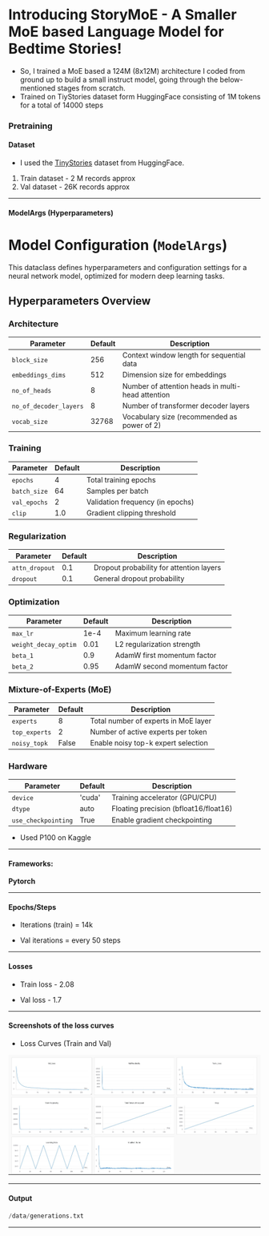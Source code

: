 
# Introducing StoryMoE - A Smaller MoE based Language Model for Bedtime Stories! 

- So, I trained a MoE based a 124M (8x12M) architecture I coded from ground up to build a small instruct model, going through the below-mentioned stages from scratch.
- Trained on TiyStories dataset form HuggingFace consisting of 1M tokens for a total of 14000 steps



 ###  Pretraining

#### Dataset

 - I used the [TinyStories](https://huggingface.co/datasets/roneneldan/TinyStories) dataset from HuggingFace.

  1) Train dataset - 2 M records approx
  2) Val dataset - 26K records approx



---

####  ModelArgs (Hyperparameters)
# Model Configuration (`ModelArgs`)

This dataclass defines hyperparameters and configuration settings for a neural network model, optimized for modern deep learning tasks.

## Hyperparameters Overview

### Architecture
| Parameter | Default | Description |
|-----------|---------|-------------|
| `block_size` | 256 | Context window length for sequential data |
| `embeddings_dims` | 512 | Dimension size for embeddings |
| `no_of_heads` | 8 | Number of attention heads in multi-head attention |
| `no_of_decoder_layers` | 8 | Number of transformer decoder layers |
| `vocab_size` | 32768 | Vocabulary size (recommended as power of 2) |

### Training
| Parameter | Default | Description |
|-----------|---------|-------------|
| `epochs` | 4 | Total training epochs |
| `batch_size` | 64 | Samples per batch |
| `val_epochs` | 2 | Validation frequency (in epochs) |
| `clip` | 1.0 | Gradient clipping threshold |

### Regularization
| Parameter | Default | Description |
|-----------|---------|-------------|
| `attn_dropout` | 0.1 | Dropout probability for attention layers |
| `dropout` | 0.1 | General dropout probability |

### Optimization
| Parameter | Default | Description |
|-----------|---------|-------------|
| `max_lr` | 1e-4 | Maximum learning rate |
| `weight_decay_optim` | 0.01 | L2 regularization strength |
| `beta_1` | 0.9 | AdamW first momentum factor |
| `beta_2` | 0.95 | AdamW second momentum factor |

### Mixture-of-Experts (MoE)
| Parameter | Default | Description |
|-----------|---------|-------------|
| `experts` | 8 | Total number of experts in MoE layer |
| `top_experts` | 2 | Number of active experts per token |
| `noisy_topk` | False | Enable noisy top-k expert selection |

### Hardware
| Parameter | Default | Description |
|-----------|---------|-------------|
| `device` | 'cuda' | Training accelerator (GPU/CPU) |
| `dtype` | auto | Floating precision (bfloat16/float16) |
| `use_checkpointing` | True | Enable gradient checkpointing |


 - Used P100 on Kaggle
---

#### Frameworks:
**Pytorch**


--- 

#### Epochs/Steps
- Iterations (train) = 14k 

- Val iterations = every 50 steps
---

#### Losses
- Train loss - 2.08

- Val loss - 1.7

---

#### Screenshots of the loss curves

- Loss Curves (Train and Val)

![Loss Curves (Train and Val)](images/loss.jpg)

--- 
#### Output

```python
/data/generations.txt
```

---

<!-- ### Local setup


### Requirements



```python
git [clone the repo](https://github.com/YuvrajSingh-mist/StoryLlama.git)
cd StoryLlama
bash ./install.sh

```
- A wandb.ai account for plotting graphs for your loss curves

- On your terminal run
```python
wandb login
```

- Enter the api key and follow the instructions and once you are succesfully logged in follow the given steps


- Download the model

```python
cd gradio/

python app.py
```


---

### Running 


#### Training a model

- Kindly change 'device' to any of your available cuda gpus.

To run:

```python
bash ./install.sh
```

```python
torchrun --standalone --nproc_per_node=gpu trainer.py \
    --epochs 10 \
    --block_size 256 \
    --batch_size 128 \
    --embeddings_dims 768 \
    --attn_dropout 0.2 \
    --no_of_heads 12 \
    --dropout 0.2 \
    --val_epochs 3 \
    --max_lr 5e-4 \
    --no_of_decoder_layers 6 \
    --weight_decay_optim 0.01 \
    --beta_1 0.85 \
    --beta_2 0.99 \
    --clip 0.5 \
    --device "cuda" \
    --no_kv_heads 4 \
    --vocab_size 50257 \
    --eps 1e-6 \
    --dtype "float16" \
    --save_checkpoint_dir "model_checkpoints" \
    --prompt "Once upon a time" \
    --save_checkpoint_iter 100 \
    --total_iters 5000 \
    --eval_iters 200 \
    --eval_check 500 \
    --warmup_iters 1000 \
    --min_lr 1e-5 \
    --lr_decay_iters 2000 \
    --total_batch_size 262144 \
    --micro_batch_size 128 \
    --gradient_accumulation_steps 4

```
--standalone - if all the gpu are on one server
--npro_per_node - number of gpus available and use the keyword gpu to use all

#### Inference on a model

```python 
python inference.py --prompt "Once upon a time" --max_length 100 --temperature 0.8 --topk 50 
```
 -->
